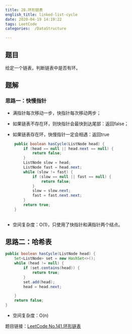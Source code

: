 ```yaml
---
title: 28.环形链表
english_title: linked-list-cycle
date: 2020-04-19 14:19:22
tags: LeetCode
categories:  /DataStructure

---
```


## 题目

给定一个链表，判断链表中是否有环。

## 题解

### 思路一：快慢指针

* 满指针每次移动一步，快指针每次移动两步；

* 如果链表不存在环，则快指针会最快到达尾部：返回false；

* 如果链表存在环，快慢指针一定会相遇：返回true

```java
    public boolean hasCycle(ListNode head) {
        if (head == null || head.next == null) {
            return false;
        }
        ListNode slow = head;
        ListNode fast = head.next;
        while (slow != fast) {
            if (slow == null || fast == null) {
                return false;
            }
            slow = slow.next;
            fast = fast.next.next;
        }
        return true;
    }
  
```

* 空间复杂度：O(1)，只使用了快指针和满指针两个结点。

## 思路二：哈希表

```java
public boolean hasCycle(ListNode head) {
    Set<ListNode> set = new HashSet<>();
    while (head != null) {
        if (set.contains(head)) {
            return true;
        }
        set.add(head);
        head = head.next;

    }
    return false;
}
```

* 空间复杂度：O(n)

题目链接：[LeetCode No.141.环形链表](https://leetcode-cn.com/problems/linked-list-cycle/solution/huan-xing-lian-biao-by-leetcode/)
